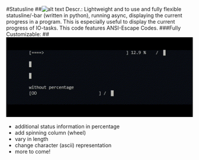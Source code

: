 #Statusline
##![alt text](https://raw.githubusercontent.com/d2tsb/gifs/main/statusline/Unbenanntes%20Video%20(2).gif)
Descr.: Lightweight and to use and fully flexible statusline/-bar (written in python), 
  running async, displaying the current progress in a program. This is especially 
  useful to display the current progress of IO-tasks. This code features ANSI-Escape
  Codes.
###Fully Customizable:
##![alt text](https://raw.githubusercontent.com/d2tsb/gifs/main/statusline/Unbenanntes%20Video%20(5).gif)
- additional status information in percentage
- add spinning column (wheel)
- vary in length 
- change character (ascii) representation
- more to come!